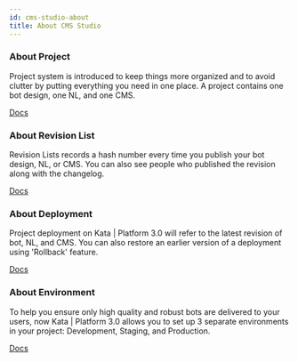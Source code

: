 ```yaml
---
id: cms-studio-about
title: About CMS Studio
---
```


### **About Project**

Project system is introduced to keep things more organized and to avoid clutter by putting everything you need in one place. A project contains one bot design, one NL, and one CMS.

[Docs](http://related-docs/)

### **About Revision List**

Revision Lists records a hash number every time you publish your bot design, NL, or CMS. You can also see people who published the revision along with the changelog.

[Docs](http://related-docs/)

### **About Deployment**

Project deployment on Kata | Platform 3.0 will refer to the latest revision of bot, NL, and CMS. You can also restore an earlier version of a deployment using 'Rollback' feature.

[Docs](http://related-docs/)

### **About Environment**

To help you ensure only high quality and robust bots are delivered to your users, now Kata | Platform 3.0 allows you to set up 3 separate environments in your project: Development, Staging, and Production.

[Docs](http://related-docs/)
